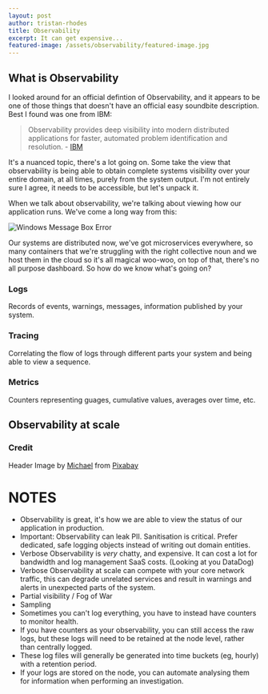 ```yaml
---
layout: post
author: tristan-rhodes
title: Observability
excerpt: It can get expensive...
featured-image: /assets/observability/featured-image.jpg
---
```

## What is Observability

I looked around for an official defintion of Observability, and it appears to be one of those things that doesn't have an official easy soundbite description. Best I found was one from IBM:

> Observability provides deep visibility into modern distributed applications for faster, automated problem identification and resolution. - [IBM](https://www.ibm.com/cloud/learn/observability)

It's a nuanced topic, there's a lot going on. Some take the view that observability is being able to obtain complete systems visibility over your entire domain, at all times, purely from the system output. I'm not entirely sure I agree, it needs to be accessible, but let's unpack it.

When we talk about observability, we're talking about viewing how our application runs. We've come a long way from this:

![Windows Message Box Error]()

Our systems are distributed now, we've got microservices everywhere, so many containers that we're struggling with the right collective noun and we host them in the cloud so it's all magical woo-woo, on top of that, there's no all purpose dashboard. So how do we know what's going on?

### Logs
Records of events, warnings, messages, information published by your system.

### Tracing
Correlating the flow of logs through different parts your system and being able to view a sequence.

### Metrics
Counters representing guages, cumulative values, averages over time, etc.

## Observability at scale


### Credit
Header Image by <a href="https://pixabay.com/users/msporch-4201628/?utm_source=link-attribution&amp;utm_medium=referral&amp;utm_campaign=image&amp;utm_content=2488227">Michael</a> from <a href="https://pixabay.com//?utm_source=link-attribution&amp;utm_medium=referral&amp;utm_campaign=image&amp;utm_content=2488227">Pixabay</a>

# NOTES

* Observability is great, it's how we are able to view the status of our application in production.
* Important: Observability can leak PII. Sanitisation is critical. Prefer dedicated, safe logging objects instead of writing out domain entities.
* Verbose Observability is _very_ chatty, and expensive. It can cost a lot for bandwidth and log management SaaS costs. (Looking at you DataDog)
* Verbose Observability at scale can compete with your core network traffic, this can degrade unrelated services and result in warnings and alerts in unexpected parts of the system.
* Partial visibility / Fog of War
* Sampling
* Sometimes you can't log everything, you have to instead have counters to monitor health.
* If you have counters as your observability, you can still access the raw logs, but these logs will need to be retained at the node level, rather than centrally logged.
* These log files will generally be generated into time buckets (eg, hourly) with a retention period.
* If your logs are stored on the node, you can automate analysing them for information when performing an investigation.

